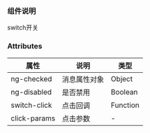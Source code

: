### 组件说明
 switch开关

### Attributes

| 属性         | 说明             | 类型    |
| ------------ | ---------------- | ------- |
| ng-checked | 消息属性对象 | Object  |
| ng-disabled | 是否禁用 | Boolean  |
| switch-click | 点击回调 | Function |
| click-params | 点击参数 | - |

